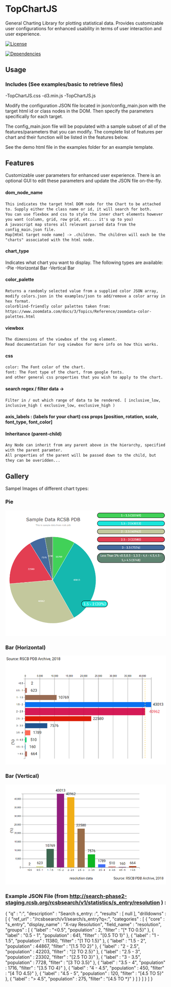 # TopChartJS

General Charting Library for plotting statistical data.
Provides customizable user configurations for enhanced usability in terms of user interaction and user experience.

[![License][license-badge]][license-badge-url] 
 
[license-badge]: https://img.shields.io/aur/license/yaourt.svg
[devDependencies-badge]: https://img.shields.io/david/dev/mrdoob/three.js.svg
[license-badge-url]: ./LICENSE
[![Dependencies][dependencies-badge]][dependencies-badge-url]

[dependencies-badge]: https://img.shields.io/david/mrdoob/three.js.svg
[dependencies-badge-url]: https://david-dm.org/mrdoob/three.js
[devDependencies-badge]: https://img.shields.io/david/dev/mrdoob/three.js.svg
[devDependencies-badge-url]: https://david-dm.org/mrdoob/three.js#info=devDependencies

## Usage

### Includes (See examples/basic to retrieve files)

-TopChartJS.css 
-d3.min.js
-TopChartJS.js

Modify the configuration JSON file located in json/config_main.json with the target html id or class nodes in the DOM.
Then specify the parameters specifically for each target.

The config_main.json file will be populated with a sample subset of all of the features/parameters that you can modify.
The complete list of features per chart and their function will be listed in the features below.

See the demo html file in the examples folder for an example template.

## Features

Customizable user parameters for enhanced user experience.
There is an optional GUI to edit these parameters and update the JSON file on-the-fly.



#### dom_node_name
	This indicates the target html DOM node for the Chart to be attached to. Supply either the class name or id, it will search for both.
	You can use flexbox and css to style the inner chart elements however you want (column, grid, row grid, etc... it's up to you)
	A javascript map stores all relevant parsed data from the config_main.json file. 
	Map[Html target node name] -> .children. The children will each be the "charts" associated with the html node.
#### chart_type
Indicates what chart you want to display. The following types are available:
		-Pie
		-Horizontal Bar
		-Vertical Bar
#### color_palette
	Returns a randomly selected value from a supplied color JSON array, 
	modify colors.json in the examples/json to add/remove a color array in hex format.
	colorblind-friendly color palettes taken from:
	https://www.zoomdata.com/docs/3/Topics/Reference/zoomdata-color-palettes.html
	
#### viewbox
	The dimensions of the viewbox of the svg element. 
	Read documentation for svg viewbox for more info on how this works.
#### css
	color: The Font color of the chart.
	font: The Font type of the chart, from google fonts.
	and other general css properties that you wish to apply to the chart.
#### search regex / filter data -> 
	Filter in / out which range of data to be rendered. [ inclusive_low, inclusive_high ( exclusive_low, exclusive_high )
#### axis_labels : (labels for your chart) css props [position, rotation, scale, font_type, font_color]
#### Inheritance (parent-child)
	Any Node can inherit from any parent above in the hierarchy, specified with the parent paramter.
	All properties of the parent will be passed down to the child, but they can be overidden...

## Gallery

Sampel Images of different chart types:

### Pie

![alt text](https://github.com/jshamble/TopChartJS/blob/master/examples/img/Pie.png)

### Bar (Horizontal)

![alt text](https://github.com/jshamble/TopChartJS/blob/master/examples/img/Horizontal%20Bar.png)

### Bar (Vertical)

![alt text](https://github.com/jshamble/TopChartJS/blob/master/examples/img/Vertical%20Bar.png)

### Example JSON File  (from http://search-phase2-staging.rcsb.org/rcsbsearch/v1/statistics/s_entry/resolution ) :

{
  "q" : "*:*",
  "description" : "Search s_entry: *:*",
  "results" : [ null ],
  "drilldowns" : [ {
    "ref_url" : "/rcsbsearch/v1/search/s_entry?q=*:*",
    "categories" : [ {
      "core" : "s_entry",
      "display_name" : "X-ray Resolution",
      "field_name" : "resolution",
      "groups" : [ {
        "label" : "<0.5",
        "population" : 2,
        "filter" : "[* TO 0.5}"
      }, {
        "label" : "0.5 - 1",
        "population" : 641,
        "filter" : "[0.5 TO 1}"
      }, {
        "label" : "1 - 1.5",
        "population" : 11380,
        "filter" : "[1 TO 1.5}"
      }, {
        "label" : "1.5 - 2",
        "population" : 44867,
        "filter" : "[1.5 TO 2}"
      }, {
        "label" : "2 - 2.5",
        "population" : 42203,
        "filter" : "[2 TO 2.5}"
      }, {
        "label" : "2.5 - 3",
        "population" : 23302,
        "filter" : "[2.5 TO 3}"
      }, {
        "label" : "3 - 3.5",
        "population" : 7728,
        "filter" : "[3 TO 3.5}"
      }, {
        "label" : "3.5 - 4",
        "population" : 1716,
        "filter" : "[3.5 TO 4}"
      }, {
        "label" : "4 - 4.5",
        "population" : 450,
        "filter" : "[4 TO 4.5}"
      }, {
        "label" : "4.5 - 5",
        "population" : 120,
        "filter" : "[4.5 TO 5}"
      }, {
        "label" : "> 4.5",
        "population" : 275,
        "filter" : "[4.5 TO *}"
      } ]
    } ]
  } ]
}
